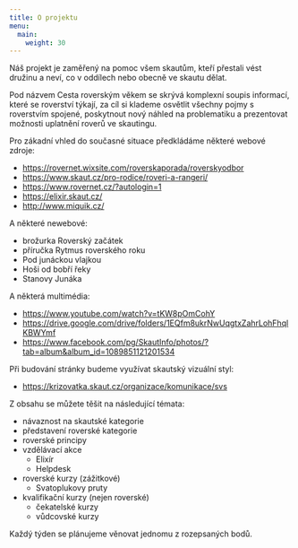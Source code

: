 ```yaml
---
title: O projektu
menu:
  main:
    weight: 30
---
```


Náš projekt je zaměřený na pomoc všem skautům, kteří přestali vést družinu a neví, co v oddílech nebo obecně ve skautu dělat.

Pod názvem Cesta roverským věkem se skrývá komplexní soupis informací, které se roverství týkají, za cíl si klademe osvětlit všechny pojmy s roverstvím spojené, poskytnout nový náhled na problematiku a prezentovat možnosti uplatnění roverů ve skautingu. 

Pro zákadní vhled do současné situace předkládáme některé webové zdroje:

- https://rovernet.wixsite.com/roverskaporada/roverskyodbor
- https://www.skaut.cz/pro-rodice/roveri-a-rangeri/
- https://www.rovernet.cz/?autologin=1  
- https://elixir.skaut.cz/
- http://www.miquik.cz/

A některé newebové:

- brožurka Roverský začátek
- příručka Rytmus roverského roku
- Pod junáckou vlajkou
- Hoši od bobří řeky
- Stanovy Junáka

A některá multimédia:

- https://www.youtube.com/watch?v=tKW8pOmCohY 
- https://drive.google.com/drive/folders/1EQfm8ukrNwUqgtxZahrLohFhqlKBWYmf
- https://www.facebook.com/pg/SkautInfo/photos/?tab=album&album_id=1089851121201534

Při budování stránky budeme využívat skautský vizuální styl:

- https://krizovatka.skaut.cz/organizace/komunikace/svs 

Z obsahu se můžete těšit na následující témata:

- návaznost na skautské kategorie
- představení roverské kategorie
- roverské principy
- vzdělávací akce 
  - Elixír
  - Helpdesk
- roverské kurzy (zážitkové)
  - Svatoplukovy pruty
- kvalifikační kurzy (nejen roverské)
  - čekatelské kurzy
  - vůdcovské kurzy

Každý týden se plánujeme věnovat jednomu z rozepsaných bodů. 

